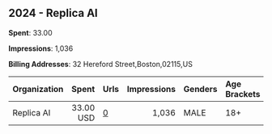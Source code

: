 ## 2024 - Replica AI 
**Spent**: 33.00

**Impressions**: 1,036

**Billing Addresses**: 32 Hereford Street,Boston,02115,US

|Organization|Spent|Urls|Impressions|Genders|Age Brackets|Country Codes|
|:---|---:|:---|---:|:---|:---|:---|
|Replica AI|33.00 USD|[0](https://www.snap.com/political-ads/asset/00d7917d66b28d22689a421c9bec34fd01a7bd43d0fb3904caa2fa61efa0e081?mediaType=png)|1,036|MALE|18+|united states|

